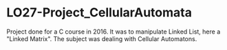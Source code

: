 # LO27-Project_CellularAutomata
Project done for a C course in 2016.
It was to manipulate Linked List, here a "Linked Matrix". The subject was dealing with Cellular Automatons.
